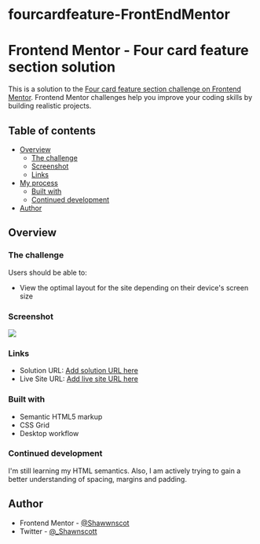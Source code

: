 # fourcardfeature-FrontEndMentor

# Frontend Mentor - Four card feature section solution

This is a solution to the [Four card feature section challenge on Frontend Mentor](https://www.frontendmentor.io/challenges/four-card-feature-section-weK1eFYK). Frontend Mentor challenges help you improve your coding skills by building realistic projects.

## Table of contents

- [Overview](#overview)
  - [The challenge](#the-challenge)
  - [Screenshot](#screenshot)
  - [Links](#links)
- [My process](#my-process)
  - [Built with](#built-with)
  - [Continued development](#continued-development)
- [Author](#author)

## Overview

### The challenge

Users should be able to:

- View the optimal layout for the site depending on their device's screen size

### Screenshot

![](images/screenshot.jpg)

### Links

- Solution URL: [Add solution URL here](https://your-solution-url.com)
- Live Site URL: [Add live site URL here](https://your-live-site-url.com)

### Built with

- Semantic HTML5 markup
- CSS Grid
- Desktop workflow

### Continued development

I'm still learning my HTML semantics. Also, I am actively trying to gain a better understanding of spacing, margins and padding.

## Author

- Frontend Mentor - [@Shawwnscot](https://www.frontendmentor.io/profile/Shawwnscott)
- Twitter - [@\_Shawnscott](https://twitter.com/_Shawnscott)
